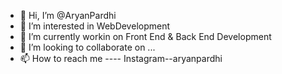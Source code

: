- 👋 Hi, I’m @AryanPardhi
- 👀 I’m interested in WebDevelopment
- 🌱 I’m currently workin on Front End & Back End Development
- 💞️ I’m looking to collaborate on ...
- 📫 How to reach me ---- Instagram--aryanpardhi

<!---
AryanPardhi/AryanPardhi is a ✨ special ✨ repository because its `README.md` (this file) appears on your GitHub profile.
You can click the Preview link to take a look at your changes.
--->
